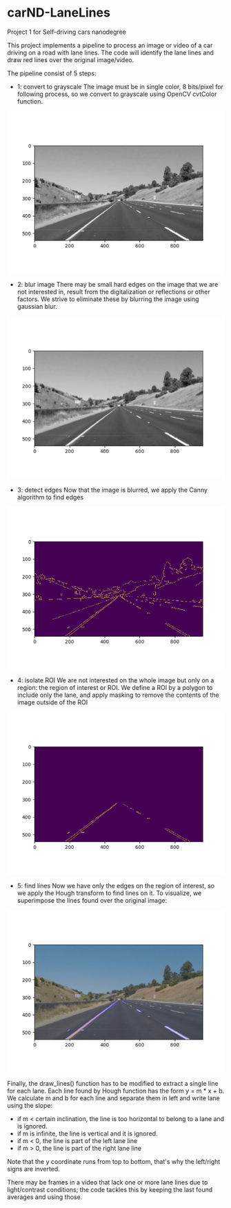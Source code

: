 # carND-LaneLines
Project 1 for Self-driving cars nanodegree

This project implements a pipeline to process an image or video of a car driving on a road with lane lines.
The code will identify the lane lines and draw red lines over the original image/video.

[//]: # (Image References)

[image1]: ./writeup/step1_grayscale.png "Grayscale"
[image2]: ./writeup/step2_blur.png "Blur"
[image3]: ./writeup/step3_canny.png "Canny edge detection"
[image4]: ./writeup/step4_mask.png "Mask"
[image5]: ./writeup/step5_hough.png "Hough transform to find straight lines"
[image6]: ./writeup/average_line.png "average lines found by hough algorithm to draw a single line"

The pipeline consist of 5 steps: 

* 1: convert to grayscale
The image must be in single color, 8 bits/pixel for following process, so we convert to grayscale using OpenCV cvtColor function.

![alt text][image1]

* 2: blur image
There may be small hard edges on the image that we are not interested in, result from the digitalization or reflections or other factors.
We strive to eliminate these by blurring the image using gaussian blur.

![alt text][image2]

* 3: detect edges
Now that the image is blurred, we apply the Canny algorithm to find edges

![alt text][image3]

* 4: isolate ROI
We are not interested on the whole image but only on a region: the region of interest or ROI. We define a ROI by a polygon to include only the lane, and apply masking to remove the contents of the image outside of the ROI

![alt text][image4]

* 5: find lines
Now we have only the edges on the region of interest, so we apply the Hough transform to find lines on it.
To visualize, we superimpose the lines found over the original image:

![alt text][image5]

Finally, the draw_lines() function has to be modified to extract a single line for each lane. Each line found by Hough function has the form 
y = m * x + b. We calculate m and b for each line and separate them in left and write lane using the slope: 

* if m < certain inclination, the line is too horizontal to belong to a lane and is ignored.
* if m is infinite, the line is vertical and it is ignored.
* if m < 0, the line is part of the left lane line
* if m > 0, the line is part of the right lane line

Note that the y coordinate runs from top to bottom, that's why the left/right signs are inverted.

There may be frames in a video that lack one or more lane lines due to light/contrast conditions; the code tackles this by keeping the last found averages and using those.

